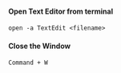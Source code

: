 #### Open Text Editor from terminal
`open -a TextEdit <filename>`

#### Close the Window
`Command + W`
